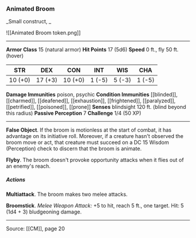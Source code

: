 ### Animated Broom
_Small construct, _

![[Animated Broom token.png]]


---

**Armor Class** 15 (natural armor)
**Hit Points** 17 (5d6)
**Speed** 0 ft., fly 50 ft. (hover)

| STR     | DEX     | CON     | INT     | WIS     | CHA     |
|---------|---------|---------|---------|---------|---------|
| 10 (+0) | 17 (+3) | 10 (+0) | 1 (-5) | 5 (-3) | 1 (-5) |

**Damage Immunities** poison, psychic
**Condition Immunities** [[blinded]], [[charmed]], [[deafened]], [[exhaustion]], [[frightened]], [[paralyzed]], [[petrified]], [[poisoned]], [[prone]]
**Senses** blindsight 120 ft. (blind beyond this radius)
**Passive Perception** 7
**Challenge** 1/4 (50 XP)

---

**False Object**. If the broom is motionless at the start of combat, it has advantage on its initiative roll. Moreover, if a creature hasn't observed the broom move or act, that creature must succeed on a DC 15 Wisdom (Perception) check to discern that the broom is animate.

**Flyby**. The broom doesn't provoke opportunity attacks when it flies out of an enemy's reach.

##### Actions
**Multiattack**. The broom makes two melee attacks.

**Broomstick**. _Melee Weapon Attack:_ +5 to hit, reach 5 ft., one target. Hit: 5 (1d4 + 3) bludgeoning damage.


---

Source: [[CM]], page 20